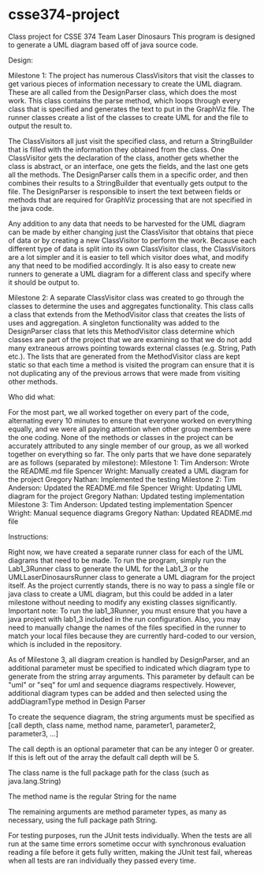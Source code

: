 # csse374-project
Class project for CSSE 374 Team Laser Dinosaurs
This program is designed to generate a UML diagram based off of java source code.


Design:

Milestone 1:
The project has numerous ClassVisitors that visit the classes to get various pieces of information necessary to create the UML diagram.  These are all called from the DesignParser class, which does the most work.  This class contains the parse method, which loops through every class that is specified and generates the text to put in the GraphViz file.  The runner classes create a list of the classes to create UML for and the file to output the result to.

The ClassVisitors all just visit the specified class, and return a StringBuilder that is filled with the information they obtained from the class.  One ClassVisitor gets the declaration of the class, another gets whether the class is abstract, or an interface, one gets the fields, and the last one gets all the methods.  The DesignParser calls them in a specific order, and then combines their results to a StringBuilder that eventually gets output to the file.  The DesignParser is responsible to insert the text between fields or methods that are required for GraphViz processing that are not specified in the java code.

Any addition to any data that needs to be harvested for the UML diagram can be made by either changing just the ClassVisitor that obtains that piece of data or by creating a new ClassVisitor to perform the work.  Because each different type of data is split into its own ClassVisitor class, the ClassVisitors are a lot simpler and it is easier to tell which visitor does what, and modify any that need to be modified accordingly.  It is also easy to create new runners to generate a UML diagram for a different class and specify where it should be output to.

Milestone 2:
A separate ClassVisitor class was created to go through the classes to determine the uses and aggregates functionality.  This class calls a class that extends from the MethodVisitor class that creates the lists of uses and aggregation.  A singleton functionality was added to the DesignParser class that lets this MethodVisitor class determine which classes are part of the project that we are examining so that we do not add many extraneous arrows pointing towards external classes (e.g. String, Path etc.).  The lists that are generated from the MethodVisitor class are kept static so that each time a method is visited the program can ensure that it is not duplicating any of the previous arrows that were made from visiting other methods.


Who did what:

For the most part, we all worked together on every part of the code, alternating every 10 minutes to ensure that everyone worked on everything equally, and we were all paying attention when other group members were the one coding.  None of the methods or classes in the project can be accurately attributed to any single member of our group, as we all worked together on everything so far.  The only parts that we have done separately are as follows (separated by milestone):
Milestone 1:
  Tim Anderson: Wrote the README.md file
  Spencer Wright: Manually created a UML diagram for the project
  Gregory Nathan: Implemented the testing
Milestone 2:
  Tim Anderson: Updated the README.md file
  Spencer Wright: Updating UML diagram for the project
  Gregory Nathan: Updated testing implementation
Milestone 3:
  Tim Anderson: Updated testing implementation
  Spencer Wright: Manual sequence diagrams
  Gregory Nathan: Updated README.md file

Instructions:

Right now, we have created a separate runner class for each of the UML diagrams that need to be made.  To run the program, simply run the Lab1_3Runner class to generate the UML for the Lab1_3 or the UMLLaserDinosaursRunner class to generate a UML diagram for the project itself.  As the project currently stands, there is no way to pass a single file or java class to create a UML diagram, but this could be added in a later milestone without needing to modify any existing classes significantly.  Important note:  To run the lab1_3Runner, you must ensure that you have a java project with lab1_3 included in the run configuration.  Also, you may need to manually change the names of the files specified in the runner to match your local files because they are currently hard-coded to our version, which is included in the repository.

As of Milestone 3, all diagram creation is handled by DesignParser, and an additional parameter must be specified to indicated which diagram type to generate from the string array arguments. This parameter by default can be "uml" or "seq" for uml and sequence diagrams respectively. However, additional diagram types can be added and then selected using the addDiagramType method in Design Parser

To create the sequence diagram, the string arguments must be specified as [call depth, class name, method name, parameter1, parameter2, parameter3, ...]

The call depth is an optional parameter that can be any integer 0 or greater. If this is left out of the array the default call depth will be 5.

The class name is the full package path for the class (such as java.lang.String)

The method name is the regular String for the name

The remaining arguments are method parameter types, as many as necessary, using the full package path String.

For testing purposes, run the JUnit tests individually.  When the tests are all run at the same time errors sometime occur with synchronous evaluation reading a file before it gets fully written, making the JUnit test fail, whereas when all tests are ran individually they passed every time.
